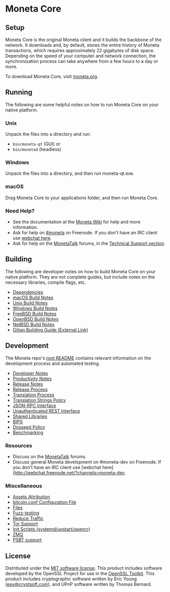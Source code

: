 Moneta Core
=============

Setup
---------------------
Moneta Core is the original Moneta client and it builds the backbone of the network. It downloads and, by default, stores the entire history of Moneta transactions, which requires approximately 22 gigabytes of disk space. Depending on the speed of your computer and network connection, the synchronization process can take anywhere from a few hours to a day or more.

To download Moneta Core, visit [moneta.org](https://moneta.org/).

Running
---------------------
The following are some helpful notes on how to run Moneta Core on your native platform.

### Unix

Unpack the files into a directory and run:

- `bin/moneta-qt` (GUI) or
- `bin/monetad` (headless)

### Windows

Unpack the files into a directory, and then run moneta-qt.exe.

### macOS

Drag Moneta Core to your applications folder, and then run Moneta Core.

### Need Help?

* See the documentation at the [Moneta Wiki](https://moneta.info/)
for help and more information.
* Ask for help on [#moneta](http://webchat.freenode.net?channels=moneta) on Freenode. If you don't have an IRC client use [webchat here](http://webchat.freenode.net?channels=moneta).
* Ask for help on the [MonetaTalk](https://monetatalk.io/) forums, in the [Technical Support section](https://monetatalk.io/c/technical-support).

Building
---------------------
The following are developer notes on how to build Moneta Core on your native platform. They are not complete guides, but include notes on the necessary libraries, compile flags, etc.

- [Dependencies](dependencies.md)
- [macOS Build Notes](build-osx.md)
- [Unix Build Notes](build-unix.md)
- [Windows Build Notes](build-windows.md)
- [FreeBSD Build Notes](build-freebsd.md)
- [OpenBSD Build Notes](build-openbsd.md)
- [NetBSD Build Notes](build-netbsd.md)
- [Gitian Building Guide (External Link)](https://github.com/bitcoin-core/docs/blob/master/gitian-building.md)

Development
---------------------
The Moneta repo's [root README](/README.md) contains relevant information on the development process and automated testing.

- [Developer Notes](developer-notes.md)
- [Productivity Notes](productivity.md)
- [Release Notes](release-notes.md)
- [Release Process](release-process.md)
- [Translation Process](translation_process.md)
- [Translation Strings Policy](translation_strings_policy.md)
- [JSON-RPC Interface](JSON-RPC-interface.md)
- [Unauthenticated REST Interface](REST-interface.md)
- [Shared Libraries](shared-libraries.md)
- [BIPS](bips.md)
- [Dnsseed Policy](dnsseed-policy.md)
- [Benchmarking](benchmarking.md)

### Resources
* Discuss on the [MonetaTalk](https://monetatalk.io/) forums.
* Discuss general Moneta development on #moneta-dev on Freenode. If you don't have an IRC client use [webchat here](http://webchat.freenode.net/?channels=moneta-dev.

### Miscellaneous
- [Assets Attribution](assets-attribution.md)
- [bitcoin.conf Configuration File](bitcoin-conf.md)
- [Files](files.md)
- [Fuzz-testing](fuzzing.md)
- [Reduce Traffic](reduce-traffic.md)
- [Tor Support](tor.md)
- [Init Scripts (systemd/upstart/openrc)](init.md)
- [ZMQ](zmq.md)
- [PSBT support](psbt.md)

License
---------------------
Distributed under the [MIT software license](/COPYING).
This product includes software developed by the OpenSSL Project for use in the [OpenSSL Toolkit](https://www.openssl.org/). This product includes
cryptographic software written by Eric Young ([eay@cryptsoft.com](mailto:eay@cryptsoft.com)), and UPnP software written by Thomas Bernard.
